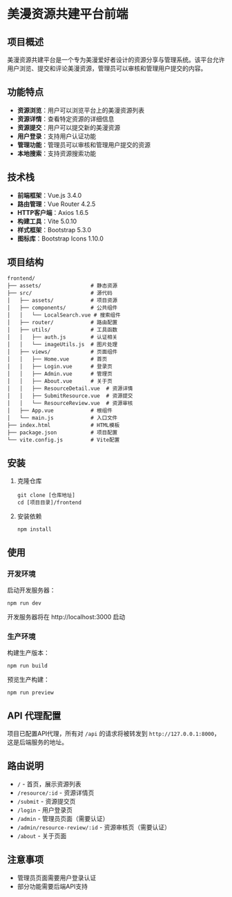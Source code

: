 # 美漫资源共建平台前端

## 项目概述

美漫资源共建平台是一个专为美漫爱好者设计的资源分享与管理系统。该平台允许用户浏览、提交和评论美漫资源，管理员可以审核和管理用户提交的内容。

## 功能特点

- **资源浏览**：用户可以浏览平台上的美漫资源列表
- **资源详情**：查看特定资源的详细信息
- **资源提交**：用户可以提交新的美漫资源
- **用户登录**：支持用户认证功能
- **管理功能**：管理员可以审核和管理用户提交的资源
- **本地搜索**：支持资源搜索功能

## 技术栈

- **前端框架**：Vue.js 3.4.0
- **路由管理**：Vue Router 4.2.5
- **HTTP客户端**：Axios 1.6.5
- **构建工具**：Vite 5.0.10
- **样式框架**：Bootstrap 5.3.0
- **图标库**：Bootstrap Icons 1.10.0

## 项目结构

```
frontend/
├── assets/                # 静态资源
├── src/                   # 源代码
│   ├── assets/            # 项目资源
│   ├── components/        # 公共组件
│   │   └── LocalSearch.vue # 搜索组件
│   ├── router/            # 路由配置
│   ├── utils/             # 工具函数
│   │   ├── auth.js        # 认证相关
│   │   └── imageUtils.js  # 图片处理
│   ├── views/             # 页面组件
│   │   ├── Home.vue       # 首页
│   │   ├── Login.vue      # 登录页
│   │   ├── Admin.vue      # 管理页
│   │   ├── About.vue      # 关于页
│   │   ├── ResourceDetail.vue  # 资源详情
│   │   ├── SubmitResource.vue  # 资源提交
│   │   └── ResourceReview.vue  # 资源审核
│   ├── App.vue            # 根组件
│   └── main.js            # 入口文件
├── index.html             # HTML模板
├── package.json           # 项目配置
└── vite.config.js         # Vite配置
```

## 安装

1. 克隆仓库
   ```
   git clone [仓库地址]
   cd [项目目录]/frontend
   ```

2. 安装依赖
   ```
   npm install
   ```

## 使用

### 开发环境

启动开发服务器：

```
npm run dev
```

开发服务器将在 http://localhost:3000 启动

### 生产环境

构建生产版本：

```
npm run build
```

预览生产构建：

```
npm run preview
```

## API 代理配置

项目已配置API代理，所有对 `/api` 的请求将被转发到 `http://127.0.0.1:8000`，这是后端服务的地址。

## 路由说明

- `/` - 首页，展示资源列表
- `/resource/:id` - 资源详情页
- `/submit` - 资源提交页
- `/login` - 用户登录页
- `/admin` - 管理员页面（需要认证）
- `/admin/resource-review/:id` - 资源审核页（需要认证）
- `/about` - 关于页面

## 注意事项

- 管理员页面需要用户登录认证
- 部分功能需要后端API支持 
